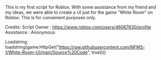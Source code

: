 This is my first script for Roblox. 
With some assistance from my friend and my ideas, we were able to create a UI just for the game "White Room" on Roblox.
This is for convenient purposes only.


Credits:
Script Owner : https://www.roblox.com/users/46067630/profile
Assistance : Anonymous


Loadstring: loadstring(game:HttpGet("https://raw.githubusercontent.com/NFMS-1/White-Room-UI/main/Source%20Code", true))()
